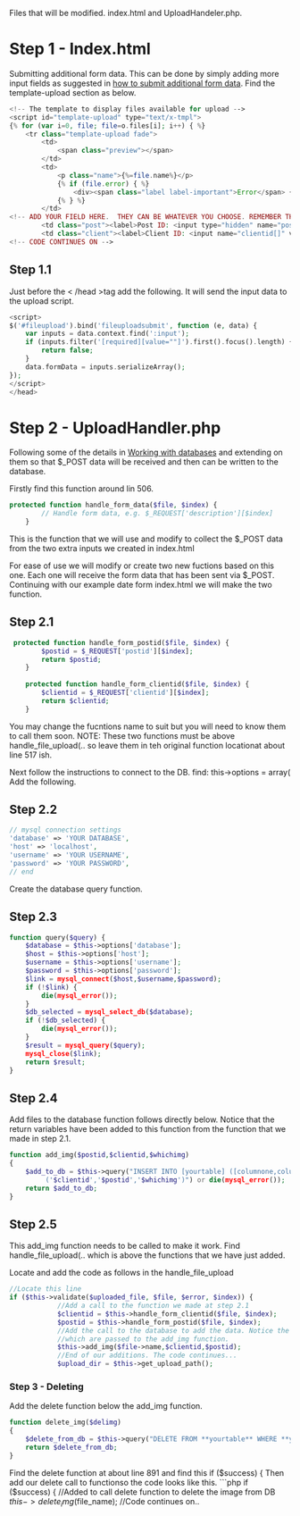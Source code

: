 Files that will be modified. index.html and UploadHandeler.php.

# Step 1 - Index.html
Submitting additional form data.  This can be done by simply adding more input fields as suggested in [how to submit additional form data](https://github.com/blueimp/jQuery-File-Upload/wiki/How-to-submit-additional-form-data). Find the template-upload section as below.

```php
<!-- The template to display files available for upload -->
<script id="template-upload" type="text/x-tmpl">
{% for (var i=0, file; file=o.files[i]; i++) { %}
    <tr class="template-upload fade">
        <td>
            <span class="preview"></span>
        </td>
        <td>
            <p class="name">{%=file.name%}</p>
            {% if (file.error) { %}
                <div><span class="label label-important">Error</span> {%=file.error%}</div>
            {% } %}
        </td>
<!-- ADD YOUR FIELD HERE.  THEY CAN BE WHATEVER YOU CHOOSE. REMEMBER THE NAME ATTRIBUTE FOR LATER -->
        <td class="post"><label>Post ID: <input type="hidden" name="postid[]" value="101" required></label></td>
        <td class="client"><label>Client ID: <input name="clientid[]" value="88" required></label></td>
<!-- CODE CONTINUES ON -->
```
## Step 1.1
Just before the < /head >tag add the following. It will send the input data to the upload script.

```php
<script>
$('#fileupload').bind('fileuploadsubmit', function (e, data) {
    var inputs = data.context.find(':input');
    if (inputs.filter('[required][value=""]').first().focus().length) {
        return false;
    }
    data.formData = inputs.serializeArray();
});
</script>
</head>
```

# Step 2 - UploadHandler.php

Following some of the details in [Working with databases](https://github.com/blueimp/jQuery-File-Upload/wiki/Working-with-databases) and extending on them so that $_POST data will be received and then can be written to the database. 

Firstly find this function around lin 506.
```php
protected function handle_form_data($file, $index) {
        // Handle form data, e.g. $_REQUEST['description'][$index]
    }
```
This is the function that we will use and modify to collect the $_POST data from the two extra inputs we created in index.html

For ease of use we will modify or create two new fuctions based on this one. Each one will receive the form data that has been sent via $_POST.
Continuing with our example date form index.html we will make the two function. 
## Step 2.1
```php
 protected function handle_form_postid($file, $index) {
        $postid = $_REQUEST['postid'][$index];
        return $postid;
    }
    
    protected function handle_form_clientid($file, $index) {
        $clientid = $_REQUEST['clientid'][$index];
        return $clientid;
    }
```
You may change the fucntions name to suit but you will need to know them to call them soon. 
NOTE: These two functions must be above handle_file_upload(..  so leave them in teh original function locationat about line 517 ish. 

Next follow the instructions to connect to the DB.
find: this->options = array(
Add the following.
## Step 2.2
```php
// mysql connection settings  
'database' => 'YOUR DATABASE',  
'host' => 'localhost',  
'username' => 'YOUR USERNAME',  
'password' => 'YOUR PASSWORD',  
// end
```
Create the database query function.
## Step 2.3
```php
function query($query) {  
	$database = $this->options['database'];  
	$host = $this->options['host'];  
	$username = $this->options['username'];  
	$password = $this->options['password'];  
	$link = mysql_connect($host,$username,$password);  
	if (!$link) {  
		die(mysql_error());  
	}
	$db_selected = mysql_select_db($database);  
	if (!$db_selected) {  
		die(mysql_error());  
	}  
	$result = mysql_query($query);  
	mysql_close($link);  
	return $result;  
}  
```
## Step 2.4
Add files to the database function follows directly below. Notice that the return variables have been added to this function from the function that we made in step 2.1.
```php
function add_img($postid,$clientid,$whichimg)  
{  
	$add_to_db = $this->query("INSERT INTO [yourtable] ([columnone,columtwo,columnthree]) VALUES
	     ('$clientid','$postid','$whichimg')") or die(mysql_error());  
	return $add_to_db;  
}
```

## Step 2.5
This add_img function needs to be called to make it work.  Find handle_file_upload(.. which is above the functions that we have just added. 

Locate and add the code as follows in the handle_file_upload

```php
//Locate this line
if ($this->validate($uploaded_file, $file, $error, $index)) {
            //Add a call to the function we made at step 2.1
            $clientid = $this->handle_form_clientid($file, $index);
            $postid = $this->handle_form_postid($file, $index);
            //Add the call to the database to add the data. Notice the three variables
            //which are passed to the add_img function.           
            $this->add_img($file->name,$clientid,$postid);
            //End of our additions. The code continues...
            $upload_dir = $this->get_upload_path();
```

### Step 3 - Deleting
Add the delete function below the add_img function.
```php
function delete_img($delimg)  
{  
	$delete_from_db = $this->query("DELETE FROM **yourtable** WHERE **yourcolumnone** = '$delimg'") or die(mysql_error());  
	return $delete_from_db;  
}
```

Find the delete function at about line 891 and find this  if ($success) {
Then add our delete call to functionso the code looks like this.
          ```php
 if ($success) {
            //Added to call delete function to delete the image from DB 
            $this->delete_img($file_name);
//Code continues on..
```
